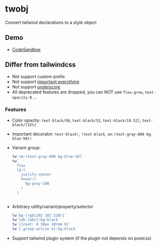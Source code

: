 # twobj

Convert tailwind declarations to a style object

## Demo

- [CodeSandbox](https://codesandbox.io/s/tailwind-and-css-in-js-twobj-6txkjh)

## Differ from tailwindcss

- Not support custom prefix
- Not support [important everything](https://tailwindcss.com/docs/configuration#important)
- Not support [underscore](https://tailwindcss.com/docs/content#using-spaces-and-underscores)
- All deprecated features are dropped, you can NOT use `flex-grow`, `text-opacity-0` ...

### Features

- Color opacity: `text-black/50`, `text-black/52`, `text-black/[0.52]`, `text-black/[52%]`
- Important decorator: `text-black!`, `!text-black`, `sm:(text-gray-800 bg-blue-50)!`
- Variant group:

	```js
	tw`sm:(text-gray-800 bg-blue-50)`
	tw`
	  flex
	  lg:(
	    justify-center
	    hover:(
	      bg-gray-100
	    )
	  )
	`
	```

- Arbitrary utility/variant/property/selector

	```js
	tw`bg-[rgb(202 101 220)]`
	tw`tab-[abc]:bg-black`
	tw`[inset: 0 30px 10rem 0]`
	tw`[.group:active &]:bg-black`
	```

- Support tailwind plugin system (if the plugin not depends on postcss)
